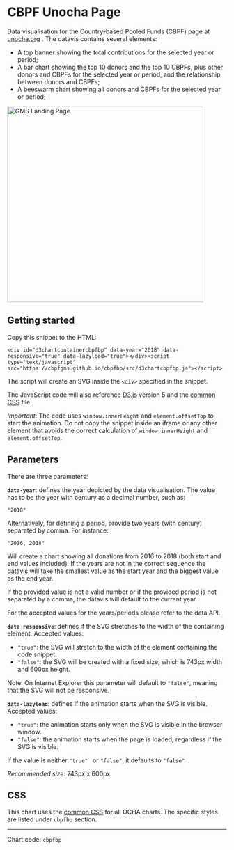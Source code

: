 # CBPF Unocha Page

Data visualisation for the Country-based Pooled Funds (CBPF) page at [unocha.org](http://www.unocha.org/our-work/humanitarian-financing/country-based-pooled-funds-cbpfs) . The datavis contains several elements:

- A top banner showing the total contributions for the selected year or period;
- A bar chart showing the top 10 donors and the top 10 CBPFs, plus other donors and CBPFs for the selected year or period, and the relationship between donors and CBPFs;
- A beeswarm chart showing all donors and CBPFs for the selected year or period;

<img alt="GMS Landing Page" src="https://cbpfgms.github.io/img/thumbnails/cbpfbp.png" width="450">

## Getting started

Copy this snippet to the HTML:

```<div id="d3chartcontainercbpfbp" data-year="2018" data-responsive="true" data-lazyload="true"></div><script type="text/javascript" src="https://cbpfgms.github.io/cbpfbp/src/d3chartcbpfbp.js"></script>```

The script will create an SVG inside the `<div>` specified in the snippet.

The JavaScript code will also reference [D3.js](https://d3js.org) version 5 and the [common CSS](https://github.com/CBPFGMS/cbpfgms.github.io/raw/master/css/) file.

*Important*: The code uses `window.innerHeight`  and `element.offsetTop` to start the animation. Do not copy the snippet inside an iframe or any other element that avoids the correct calculation of `window.innerHeight`  and `element.offsetTop`.

## Parameters

There are three parameters:

**`data-year`**: defines the year depicted by the data visualisation. The value has to be the year with century as a decimal number, such as:

 `"2018"`

Alternatively, for defining a period, provide two years (with century) separated by comma. For instance:

`"2016, 2018"`

Will create a chart showing all donations from 2016 to 2018 (both start and end values included). If the years are not in the correct sequence the datavis will take the smallest value as the start year and the biggest value as the end year.

If the provided value is not a valid number or if the provided period is not separated by a comma, the datavis will default to the current year.

For the accepted values for the years/periods please refer to the data API.

**`data-responsive`**: defines if the SVG stretches to the width of the containing element. Accepted values:

- `"true"`: the SVG will stretch to the width of the element containing the code snippet.
- `"false"`: the SVG will be created with a fixed size, which is 743px width and 600px height.

Note: On Internet Explorer this parameter will default to `"false"`, meaning that the SVG will not be responsive.

**`data-lazyload`**: defines if the animation starts when the SVG is visible. Accepted values:

- `"true"`: the animation starts only when the SVG is visible in the browser window.
- `"false"`: the animation starts when the page is loaded, regardless if the SVG is visible.

If the value is neither `"true" ` or `"false"`, it defaults to `"false" `.

*Recommended size*: 743px x 600px.


## CSS

This chart uses the [common CSS](https://github.com/CBPFGMS/cbpfgms.github.io/raw/master/css/) for all OCHA charts. The specific styles are listed under `cbpfbp` section.

---
Chart code: `cbpfbp`
